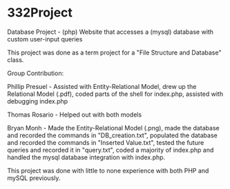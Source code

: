 # 332Project
Database Project - (php) Website that accesses a (mysql) database with custom user-input queries

This project was done as a term project for a "File Structure and Database" class. 

Group Contribution:

Phillip Presuel - Assisted with Entity-Relational Model, drew up the Relational Model (.pdf), coded parts of the shell for index.php, 
  assisted with debugging index.php
  
Thomas Rosario - Helped out with both models 

Bryan Monh - Made the Entity-Relational Model (.png), made the database and recorded the commands in "DB_creation.txt", 
  populated the database and recorded the commands in "Inserted Value.txt", tested the future queries and recorded it in "query.txt",
  coded a majority of index.php and handled the mysql database integration with index.php.
  
  
 
 This project was done with little to none experience with both PHP and mySQL previously.
